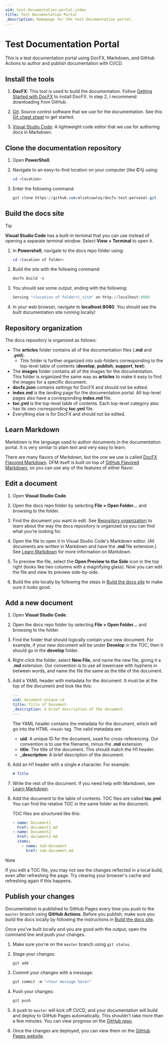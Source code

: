 ```yaml
---
uid: test-documentation-portal-index
title: Test Documentation Portal
_description: Homepage for the test documentation portal.
---
```


# Test Documentation Portal

This is a test documentation portal using DocFX, Markdown, and GitHub Actions to author and publish documentation with CI/CD.

## Install the tools

1. **DocFX**: This tool is used to build the documentation. Follow [Getting Started with DocFX](https://dotnet.github.io/docfx/tutorial/docfx_getting_started.html) to install DocFX. In step 2, I recommend downloading from GitHub.

2. [Git](https://git-scm.com/): Source control software that we use for the documentation. See this [Git cheat sheet](https://github.github.com/training-kit/downloads/github-git-cheat-sheet/) to get started.

3. [Visual Studio Code](https://code.visualstudio.com/): A lightweight code editor that we use for authoring docs in Markdown.

## Clone the documentation repository

1. Open **PowerShell**. 

2. Navigate to an easy-to-find location on your computer (like **C:\\**) using:
    ```powershell
    cd <location>
    ```

3. Enter the following command:
    ```powershell
    git clone https://github.com/eliotcowley/docfx-test-personal.git
    ```

## Build the docs site

> [!TIP]
> **Visual Studio Code** has a built-in terminal that you can use instead of opening a separate terminal window. Select **View > Terminal** to open it.

1. In **Powershell**, navigate to the docs repo folder using:
    ```powershell
    cd <location of folder>
    ```

2. Build the site with the following command:
    ```powershell
    docfx build -s
    ```

3. You should see some output, ending with the following:
    ```powershell
    Serving "<location of folder>\_site" on http://localhost:8080
    ```

4. In your web browser, navigate to **localhost:8080**. You should see the built documentation site running locally!

## Repository organization

The docs repository is organized as follows:

* The **articles** folder contains all of the documentation files (**.md** and **.yml**).
    * This folder is further organized into sub-folders corresponding to the top-level table of contents (**develop**, **publish**, **support**, **test**).
* The **images** folder contains all of the images for the documentation. This folder is organized the same way as **articles** to make it easy to find the images for a specific document.
* **docfx.json** contains settings for DocFX and should not be edited.
* **index.md** is the landing page for the documentation portal. All top-level pages also have a corresponding **index.md** file.
* **toc.yml** is the top-level table of contents. Each top-level category also has its own corresponding **toc.yml** file.
* Everything else is for DocFX and should not be edited.

## Learn Markdown

Markdown is the language used to author documents in the documentation portal. It is very similar to plain text and very easy to learn.

There are many flavors of Markdown, but the one we use is called [DocFX Flavored Markdown](https://dotnet.github.io/docfx/spec/docfx_flavored_markdown.html). DFM itself is built on top of [GitHub Flavored Markdown](https://guides.github.com/features/mastering-markdown/), so you can use any of the features of either flavor.

## Edit a document

1. Open **Visual Studio Code**.

2. Open the docs repo folder by selecting **File > Open Folder...** and browsing to the folder.

3. Find the document you want to edit. See [Repository organization](#repository-organization) to learn about the way the docs repository is organized so you can find what you're looking for.

4. Open the file to open it in Visual Studio Code's Markdown editor. (All documents are written in Markdown and have the **.md** file extension.) See [Learn Markdown](#learn-markdown) for more information on Markdown.

5. To preview the file, select the **Open Preview to the Side** icon in the top right (looks like two columns with a magnifying glass). Now you can edit the file and view its preview side-by-side.

6. Build the site locally by following the steps in [Build the docs site](#build-the-docs-site) to make sure it looks good.

## Add a new document

1. Open **Visual Studio Code**.

2. Open the docs repo folder by selecting **File > Open Folder...** and browsing to the folder.

3. Find the folder that should logically contain your new document. For example, if your new document will be under **Develop** in the TOC, then it should go in the **develop** folder.

4. Right-click the folder, select **New File**, and name the new file, giving it a **.md** extension. Our convention is to use all lowercase with hyphens in between words, and name the file the same as the title of the document.

5. Add a YAML header with metadata for the document. It must be at the top of the document and look like this:
    ```yaml
    ---
    uid: document-unique-id
    title: Title of Document
    _description: A brief description of the document.
    ---
    ```

    The YAML header contains the metadata for the document, which will go into the HTML `<head>` tag. The valid metadata are:
    * **uid**: A unique ID for the document, used for cross-referencing. Our convention is to use the filename, minus the **.md** extension.
    * **title**: The title of the document. This should match the H1 header.
    * **_description**: A brief description of the document.

6. Add an H1 header with a single `#` character. For example:
    ```markdown
    # Title
    ```

7. Write the rest of the document. If you need help with Markdown, see [Learn Markdown](#learn-markdown).

8. Add the document to the table of contents. TOC files are called **toc.yml**. You can find the relative TOC in the same folder as the document.

    TOC files are structured like this:

    ```yaml
    - name: Document1
      href: document1.md
    - name: Document2
      href: document2.md
      items:
        - name: Sub-Document
          href: sub-document.md
    ```

> [!NOTE]
> If you edit a TOC file, you may not see the changes reflected in a local build, even after refreshing the page. Try clearing your browser's cache and refreshing again if this happens.

## Publish your changes

Documentation is published to GitHub Pages every time you push to the `master` branch using **GitHub Actions**. Before you publish, make sure you build the docs locally by following the instructions in [Build the docs site](#build-the-docs-site).

Once you've built locally and you are good with the output, open the command line and push your changes.

1. Make sure you're on the `master` branch using `git status`.

2. Stage your changes:
    ```powershell
    git add .
    ```

3. Commit your changes with a message:
    ```powershell
    git commit -m "<Your message here>"
    ```

4. Push your changes:
    ```powershell
    git push
    ```

5. A push to `master` will kick off CI/CD, and your documentation will build and deploy to GitHub Pages automatically. This shouldn't take more than a few minutes. You can view progress on the [GitHub repo](https://github.com/eliotcowley/docfx-test-personal/actions).

6. Once the changes are deployed, you can view them on the [GitHub Pages website](https://eliotcowley.github.io/docfx-test-personal/).